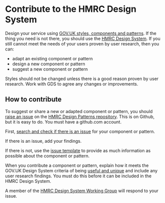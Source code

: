 # Contribute to the HMRC Design System

Design your service using [GOV.UK styles, components and patterns](https://www.gov.uk/service-manual/design). If the thing you need is not there, you should use the [HMRC Design System](http://hmrc.github.io/assets-frontend/). If you still cannot meet the needs of your users proven by user research, then you can:

* adapt an existing component or pattern
* design a new component or pattern
* suggest a new component or pattern

Styles should not be changed unless there is a good reason proven by user research. Work with GDS to agree any changes or improvements.

## How to contribute 

To suggest or share a new or adapted component or pattern, you should [raise an issue](https://github.com/hmrc/design-patterns/issues/new) on the [HMRC Design Patterns repository](https://github.com/hmrc/design-patterns). This is on Github, but it is easy to do. You must have a github.com account. 

First, [search and check if there is an issue](https://github.com/hmrc/design-patterns/issues) for your component or pattern. 

If there is an issue, add your findings. 

If there is not, use the [issue template](https://github.com/hmrc/design-patterns/issues/new) to provide as much information as possible about the component or pattern.

When you contribute a component or pattern, explain how it meets the GOV.UK Design System criteria of being [useful and unique](https://github.com/alphagov/govuk-design-system/wiki/The-design-system-standard) and include any user research findings. You must do this before it can be included in the HMRC Design System.

A member of the [HMRC Design System Working Group](https://github.com/orgs/hmrc/teams/design-system-working-group) will respond to your issue.

